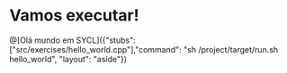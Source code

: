 # Vamos executar!

@[Olá mundo em SYCL]({"stubs": ["src/exercises/hello_world.cpp"],"command": "sh /project/target/run.sh hello_world", "layout": "aside"})
